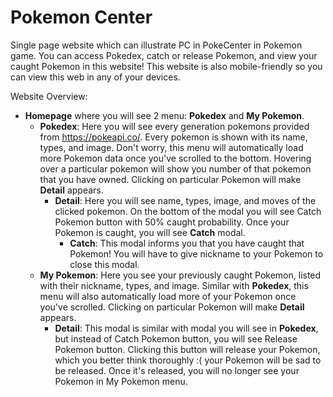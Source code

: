 # Pokemon Center

Single page website which can illustrate PC in PokeCenter in Pokemon game. You can access Pokedex, catch or release Pokemon, and view your caught Pokemon in this website! This website is also mobile-friendly so you can view this web in any of your devices.

Website Overview:
- **Homepage** where you will see 2 menu: **Pokedex** and **My Pokemon**.
    - **Pokedex**: Here you will see every generation pokemons provided from https://pokeapi.co/. Every pokemon is shown with its name, types, and image. Don't worry, this menu will automatically load more Pokemon data once you've scrolled to the bottom. Hovering over a particular pokemon will show you number of that pokemon that you have owned. Clicking on particular Pokemon will make **Detail** appears.
        - **Detail**: Here you will see name, types, image, and moves of the clicked pokemon. On the bottom of the modal you will see Catch Pokemon button with 50% caught probability. Once your Pokemon is caught, you will see **Catch** modal.
            - **Catch**: This modal informs you that you have caught that Pokemon! You will have to give nickname to your Pokemon to close this modal.
    - **My Pokemon**: Here you see your previously caught Pokemon, listed with their nickname, types, and image. Similar with **Pokedex**, this menu will also automatically load more of your Pokemon once you've scrolled. Clicking on particular Pokemon will make **Detail** appears.
        - **Detail**: This modal is similar with modal you will see in **Pokedex**, but instead of Catch Pokemon button, you will see Release Pokemon button. Clicking this button will release your Pokemon, which you better think thoroughly :( your Pokemon will be sad to be released. Once it's released, you will no longer see your Pokemon in My Pokemon menu.
